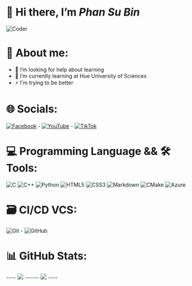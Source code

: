 # 👋 Hi there, I’m ***Phan Su Bin*** 
![Coder](https://i.pinimg.com/originals/2d/79/a2/2d79a22c6a7902c41866fe4badebe98e.gif)
# 👀 About me:
- 🤝 I’m looking for help about learning
- 🌱 I’m currently learning at Hue University of Sciences
- ⚡ I'm trying to be better
# 🌐 Socials:
[![Facebook](https://img.shields.io/badge/Facebook-%231877F2.svg?logo=Facebook&logoColor=white)](https://facebook.com/https://www.facebook.com/profile.php?id=100069131408896) - [![YouTube](https://img.shields.io/badge/YouTube-%23FF0000.svg?logo=YouTube&logoColor=white)](https://youtube.com/@https://www.youtube.com/@subinphan4736) - [![TikTok](https://img.shields.io/badge/TikTok-%23000000.svg?logo=TikTok&logoColor=white)](https://tiktok.com/@https://www.tiktok.com/@zukito_vn?_t=8r0Hc9r1932&_r=1) 
# 💻 Programming Language && 🛠️ Tools:
![C](https://img.shields.io/badge/c-%2300599C.svg?style=flat&logo=c&logoColor=white) ![C++](https://img.shields.io/badge/c++-%2300599C.svg?style=flat&logo=c%2B%2B&logoColor=white) ![Python](https://img.shields.io/badge/python-3670A0?style=flat&logo=python&logoColor=ffdd54) ![HTML5](https://img.shields.io/badge/html5-%23E34F26.svg?style=flat&logo=html5&logoColor=white) ![CSS3](https://img.shields.io/badge/css3-%231572B6.svg?style=flat&logo=css3&logoColor=white) ![Markdown](https://img.shields.io/badge/markdown-%23000000.svg?style=flat&logo=markdown&logoColor=white) ![CMake](https://img.shields.io/badge/CMake-%23008FBA.svg?style=flat&logo=cmake&logoColor=white) ![Azure](https://img.shields.io/badge/azure-%230072C6.svg?style=flat&logo=microsoftazure&logoColor=white)
# 🗃️ CI/CD VCS:
![Git](https://img.shields.io/badge/git-%23F05033.svg?style=flat&logo=git&logoColor=white) - ![GitHub](https://img.shields.io/badge/github-%23121011.svg?style=flat&logo=github&logoColor=white)
# 📊 GitHub Stats:
---- ![](https://github-readme-stats.vercel.app/api?username=Bright140&theme=tokyonight&hide_border=false&include_all_commits=false&count_private=false) ------
![](https://github-readme-stats.vercel.app/api/top-langs/?username=Bright140&theme=tokyonight&hide_border=false&include_all_commits=true&count_private=false&layout=compact) ----

